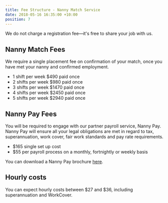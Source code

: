 ```yaml
---
title: Fee Structure - Nanny Match Service
date: 2018-05-16 16:35:00 +10:00
position: 7
---
```


We do not charge a registration fee—it's free to share your job with us. 

## Nanny Match Fees
We require a single placement fee on confirmation of your match, once you have met your nanny and confirmed employment.

* 1 shift per week $490 paid once
* 2 shifts per week $980 paid once
* 3 shifts per week $1470 paid once
* 4 shifts per week $2450 paid once
* 5 shifts per week $2940 paid once

## Nanny Pay Fees
You will be required to engage with our partner payroll service, Nanny Pay. Nanny Pay will ensure all your legal obligations are met in regard to tax, superannuation, work cover, fair work standards and pay rate requirements.  

* $165 single set up cost
* $55 per payroll process on a monthly, fortnightly or weekly basis

You can download a Nanny Pay brochure [here](https://www.dropbox.com/s/8rqc73i929lyv61/Nanny%20Pay%20Brochure%20with%20bleed.pdf?dl=0).

## Hourly costs
You can expect hourly costs between $27 and $36, including superannuation and WorkCover.